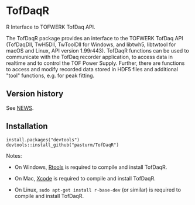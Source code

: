 # TofDaqR
R Interface to TOFWERK TofDaq API.

The TofDaqR package provides an interface to the TOFWERK TofDaq API (TofDaqDll, 
TwH5Dll, TwToolDll for Windows, and libtwh5, libtwtool for macOS and Linux, 
API version 1.99r443). TofDaqR functions can be used to communicate with the 
TofDaq recorder application, to access data in realtime and to control the TOF 
Power Supply. Further, there are functions to access and modify recorded data 
stored in HDF5 files and additional "tool" functions, e.g. for peak fitting.

## Version history
See [NEWS](https://github.com/pasturm/TofDaqR/blob/master/NEWS).

## Installation
```
install.packages("devtools")
devtools::install_github("pasturm/TofDaqR")
```

Notes:

* On Windows, [Rtools](https://cran.r-project.org/bin/windows/Rtools/) is required to compile and install TofDaqR.

* On Mac, [Xcode](https://developer.apple.com/xcode/) is required to compile and install TofDaqR.

* On Linux, `sudo apt-get install r-base-dev` (or similar) is required to compile and install TofDaqR.
